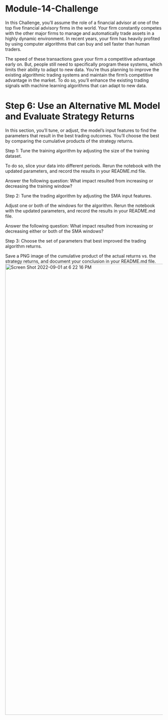 # Module-14-Challenge
In this Challenge, you’ll assume the role of a financial advisor at one of the top five financial advisory firms in the world. Your firm constantly competes with the other major firms to manage and automatically trade assets in a highly dynamic environment. In recent years, your firm has heavily profited by using computer algorithms that can buy and sell faster than human traders.

The speed of these transactions gave your firm a competitive advantage early on. But, people still need to specifically program these systems, which limits their ability to adapt to new data. You’re thus planning to improve the existing algorithmic trading systems and maintain the firm’s competitive advantage in the market. To do so, you’ll enhance the existing trading signals with machine learning algorithms that can adapt to new data.


# Step 6: Use an Alternative ML Model and Evaluate Strategy Returns
In this section, you’ll tune, or adjust, the model’s input features to find the parameters that result in the best trading outcomes. You’ll choose the best by comparing the cumulative products of the strategy returns.

Step 1: Tune the training algorithm by adjusting the size of the training dataset.

To do so, slice your data into different periods. Rerun the notebook with the updated parameters, and record the results in your README.md file.

Answer the following question: What impact resulted from increasing or decreasing the training window?


Step 2: Tune the trading algorithm by adjusting the SMA input features.

Adjust one or both of the windows for the algorithm. Rerun the notebook with the updated parameters, and record the results in your README.md file.


Answer the following question: What impact resulted from increasing or decreasing either or both of the SMA windows?

Step 3: Choose the set of parameters that best improved the trading algorithm returns.

Save a PNG image of the cumulative product of the actual returns vs. the strategy returns, and document your conclusion in your README.md file.
<img width="1440" alt="Screen Shot 2022-09-01 at 6 22 16 PM" src="https://user-images.githubusercontent.com/102181868/188023011-ff71c258-0a78-488d-85ce-de25c4469aba.png">
